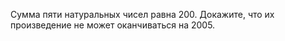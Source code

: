 Сумма пяти натуральных чисел равна 200. Докажите, что их произведение не может оканчиваться на 2005.